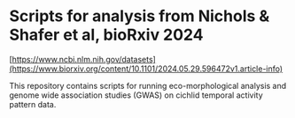 # Scripts for analysis from Nichols & Shafer et al, bioRxiv 2024

[https://www.ncbi.nlm.nih.gov/datasets](https://www.biorxiv.org/content/10.1101/2024.05.29.596472v1.article-info)

This repository contains scripts for running eco-morphological analysis and genome wide association studies (GWAS) on cichlid temporal activity pattern data.
